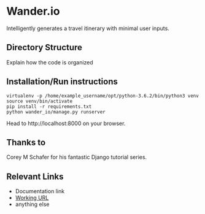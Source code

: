 # Wander.io
Intelligently generates a travel itinerary with minimal user inputs.

## Directory Structure
Explain how the code is organized

## Installation/Run instructions
```shell
virtualenv -p /home/example_username/opt/python-3.6.2/bin/python3 venv
source venv/bin/activate
pip install -r requirements.txt
python wander_io/manage.py runserver
```
Head to http://localhost:8000 on your browser.

## Thanks to
Corey M Schafer for his fantastic Django tutorial series.

## Relevant Links 
- Documentation link
- [Working URL](https://wander-io.com/)
- anything else


